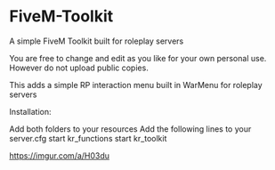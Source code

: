 # FiveM-Toolkit
A simple FiveM Toolkit built for roleplay servers

You are free to change and edit as you like for your own personal use. However do not upload public copies.

This adds a simple RP interaction menu built in WarMenu for roleplay servers

Installation:

Add both folders to your resources
Add the following lines to your server.cfg
start kr_functions
start kr_toolkit




https://imgur.com/a/H03du
